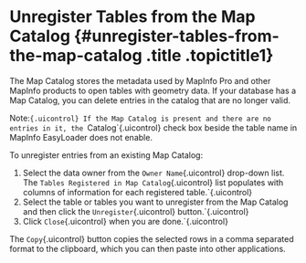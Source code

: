 Unregister Tables from the Map Catalog {#unregister-tables-from-the-map-catalog .title .topictitle1}
======================================

The Map Catalog stores the metadata used by MapInfo Pro and other MapInfo products to open tables with geometry data. If your database has a Map Catalog, you can delete entries in the catalog that are no longer valid.

<span class="notetitle">Note:`{.uicontrol} If the Map Catalog is present and there are no entries in it, the `Catalog`{.uicontrol} check box beside the table name in MapInfo EasyLoader does not enable.

To unregister entries from an existing Map Catalog:

1.  <span class="ph cmd">Select the data owner from the `Owner Name`{.uicontrol} drop-down list. The `Tables Registered in Map Catalog`{.uicontrol} list populates with columns of information for each registered table.`{.uicontrol}
2.  <span class="ph cmd">Select the table or tables you want to unregister from the Map Catalog and then click the `Unregister`{.uicontrol} button.`{.uicontrol}
3.  <span class="ph cmd">Click `Close`{.uicontrol} when you are done.`{.uicontrol}

The `Copy`{.uicontrol} button copies the selected rows in a comma separated format to the clipboard, which you can then paste into other applications.

